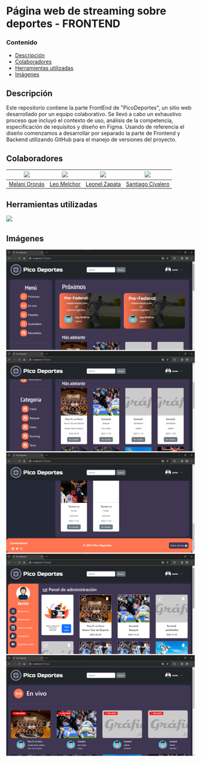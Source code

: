 # Página web de streaming sobre deportes - FRONTEND

### Contenido
- [Descripción]()
- [Colaboradores]()
- [Herramientas utilizadas]()
- [Imágenes]()

## Descripción 
Este repositorio contiene la parte FrontEnd de "PicoDeportes", un sitio web desarrollado por un equipo colaborativo. Se llevó a cabo un exhaustivo proceso que incluyó el contexto de uso, análisis de la competencia, especificación de requisitos y diseño en Figma. Usando de referencia el diseño comenzamos a desarrollar por separado la parte de Frontend y Backend utilizando GitHub para el manejo de versiones del proyecto. 

## Colaboradores
| [<img src="https://github.com/mmmmel16.png" width="100">](https://github.com/mmmmel16) | [<img src="https://github.com/melchorleo22.png" width="100">](https://github.com/melchorleo22) | [<img src="https://github.com/LeonelZ99.png" width="100">](https://github.com/LeonelZ99) | [<img src="https://github.com/santicivalero.png" width="100">](https://github.com/santicivalero) |
|:---:|:---:|:---:|:---:|
| [Melani Oronás](https://github.com/mmmmel16) | [Leo Melchor](https://github.com/melchorleo22) | [Leonel Zapata](https://github.com/LeonelZ99) | [Santiago Civalero](https://github.com/santicivalero) |

## Herramientas utilizadas
<img src="https://skillicons.dev/icons?i=github,html,css,js,bootstrap,react,figma" />

## Imágenes
<img src="https://github.com/mmmmel16/ProyectoStreaming---FrontEnd/blob/img/Home1.png">
<img src="https://github.com/mmmmel16/ProyectoStreaming---FrontEnd/blob/img/Home2.png">
<img src="https://github.com/mmmmel16/ProyectoStreaming---FrontEnd/blob/img/Home3.png">
<img src="https://github.com/mmmmel16/ProyectoStreaming---FrontEnd/blob/img/PartAdmin.png">
<img src="https://github.com/mmmmel16/ProyectoStreaming---FrontEnd/blob/img/PartVivo.png">
